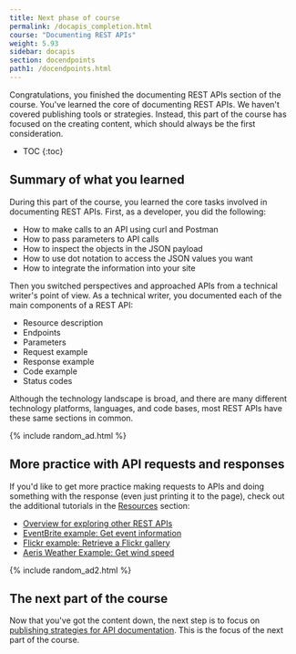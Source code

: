 ```yaml
---
title: Next phase of course
permalink: /docapis_completion.html
course: "Documenting REST APIs"
weight: 5.93
sidebar: docapis
section: docendpoints
path1: /docendpoints.html
---
```


Congratulations, you finished the documenting REST APIs section of the course. You've learned the core of documenting REST APIs. We haven't covered publishing tools or strategies. Instead, this part of the course has focused on the creating content, which should always be the first consideration.

* TOC
{:toc}

## Summary of what you learned

During this part of the course, you learned the core tasks involved in documenting REST APIs. First, as a developer, you did the following:

* How to make calls to an API using curl and Postman
* How to pass parameters to API calls
* How to inspect the objects in the JSON payload
* How to use dot notation to access the JSON values you want
* How to integrate the information into your site

Then you switched perspectives and approached APIs from a technical writer's point of view. As a technical writer, you documented each of the main components of a REST API:

* Resource description
* Endpoints
* Parameters
* Request example
* Response example
* Code example
* Status codes

Although the technology landscape is broad, and there are many different technology platforms, languages, and code bases, most REST APIs have these same sections in common.

{% include random_ad.html %}

## More practice with API requests and responses

If you'd like to get more practice making requests to APIs and doing something with the response (even just printing it to the page), check out the additional tutorials in the [Resources](resources.html) section:

* [Overview for exploring other REST APIs](docapis_more_rest_exercises.html)
* [EventBrite example: Get event information](docapis_eventbrite_example.html)
* [Flickr example: Retrieve a Flickr gallery](docapis_flickr_example.html)
* [Aeris Weather Example: Get wind speed](docapis_aerisweather_example.html)

{% include random_ad2.html %}

## The next part of the course

Now that you've got the content down, the next step is to focus on [publishing strategies for API documentation](pubapis_overview.html). This is the focus of the next part of the course.
